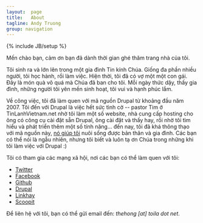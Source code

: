 ```yaml
---
layout:  page
title:   About
tagline: Andy Truong
group: navigation
---
```

{% include JB/setup %}

Mến chào bạn, cảm ơn bạn đã dành thời gian ghé thăm trang nhà của tôi.

Tôi sinh ra và lớn lên trong một gia đình Tin kính Chúa. Giống đa phần nhiều người, tôi học hành, 
rồi làm việc. Hiện thời, tôi đã có vợ một một con gái. Đây là món quà vô quá mà Chúa đã ban cho tôi.
Mỗi ngày thức dậy, thấy gia đình, những người tôi yên mến sinh hoạt, tôi vui và hạnh phúc lắm.

Về công việc, tôi đã làm quen với mã nguồn Drupal từ khoảng đầu năm 2007. Tôi đến với Drupal là việc
hết sức tình cờ -- pastor Tim ở TinLanhVietnam.net nhờ tôi làm một số website, nhà cung cấp hosting
cho ông có công cụ cài đặt sẵn Drupal, ông cài đặt và thấy hay, rồi nhờ tôi tìm hiểu và phát triển
thêm một số tính năng... đến nay, tôi đã khá thông thạo với mã nguồn này, [nó giúp tôi](http://bit.ly/v3kodesk "") nuôi
sống được bản thân và gia đình. Các bạn có thể nói là ngẫu nhiên, nhưng tôi biết và luôn tạ ơn Chúa
trong những khi tôi làm việc với Drupal :)

Tôi có tham gia các mạng xã hội, nơi các bạn có thể làm quen với tôi:
 - [Twitter](https://twitter.com/thehongtt "")
 - [Facebook](https://www.facebook.com/thehongtt "")
 - [Github](https://github.com/andytruong)
 - [Drupal](http://drupal.org/user/84886 "")
 - [Linkhay](http://linkhay.com/u/andyt "")
 - [Scoopit](http://www.scoop.it/u/andy-truong "")

Để liên hệ với tôi, bạn có thể gửi email đến: _thehong [at] toila dot net_.

